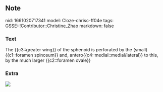 ## Note
nid: 1661020717341
model: Cloze-chrisc-ff04e
tags: GSSE::!Contributor::Christine_Zhao
markdown: false

### Text
<div>
  <div>
    <div>
      The {{c3::greater wing}} of the sphenoid is perforated by the
      (small) {{c1::foramen spinosum}} and,
      antero{{c4::medial::medial/lateral}} to this, by the much
      larger {{c2::foramen ovale}}
    </div>
  </div>
</div>

### Extra
<img src="Gray145.png">
